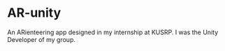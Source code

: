 # AR-unity
An ARienteering app designed in my internship at KUSRP. I was the Unity Developer of my group.
